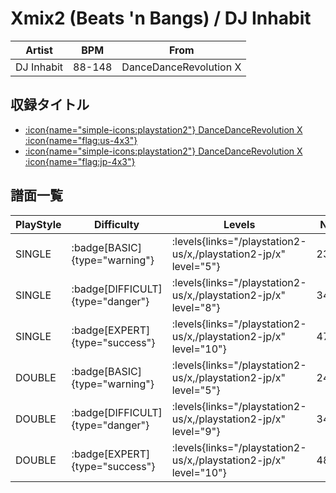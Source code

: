 # Xmix2 (Beats 'n Bangs) / DJ Inhabit

|Artist|BPM|From|
|------|---|----|
|DJ Inhabit|88-148|DanceDanceRevolution X|

## 収録タイトル

- [:icon{name="simple-icons:playstation2"} DanceDanceRevolution X :icon{name="flag:us-4x3"}](/playstation2-us/x)
- [:icon{name="simple-icons:playstation2"} DanceDanceRevolution X :icon{name="flag:jp-4x3"}](/playstation2-jp/x)

## 譜面一覧

|PlayStyle|Difficulty|Levels|Notes|Movie|
|---------|----------|------|-----|-----|
|SINGLE| :badge[BASIC]{type="warning"}| :levels{links="/playstation2-us/x,/playstation2-jp/x" level="5"}|231/11||
|SINGLE| :badge[DIFFICULT]{type="danger"}| :levels{links="/playstation2-us/x,/playstation2-jp/x" level="8"}|343/12||
|SINGLE| :badge[EXPERT]{type="success"}| :levels{links="/playstation2-us/x,/playstation2-jp/x" level="10"}|475/25||
|DOUBLE| :badge[BASIC]{type="warning"}| :levels{links="/playstation2-us/x,/playstation2-jp/x" level="5"}|246/7||
|DOUBLE| :badge[DIFFICULT]{type="danger"}| :levels{links="/playstation2-us/x,/playstation2-jp/x" level="9"}|341/16||
|DOUBLE| :badge[EXPERT]{type="success"}| :levels{links="/playstation2-us/x,/playstation2-jp/x" level="10"}|480/14||
